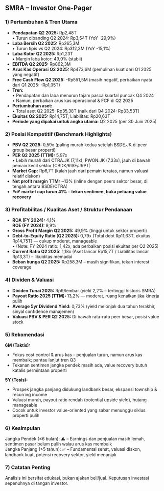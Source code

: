 ## SMRA – Investor One-Pager

### 1) Pertumbuhan & Tren Utama
- **Pendapatan Q2 2025:** Rp2,48T  
  • Turun dibanding Q2 2024: Rp3,54T (YoY -29,9%)
- **Laba Bersih Q2 2025:** Rp265,3M  
  • Turun tipis vs Q2 2024: Rp312,3M (YoY -15,1%)
- **Laba Kotor Q2 2025:** Rp1,23T  
  • Margin laba kotor: 49,9% (stabil)
- **EBITDA Q2 2025:** Rp862,3M
- **Arus Kas Operasi Q2 2025:** Rp473,6M (pemulihan kuat dari Q1 2025 yang negatif)
- **Free Cash Flow Q2 2025:** -Rp551,5M (masih negatif, perbaikan nyata dari Q1 2025: -Rp1,05T)
- **Tren:**  
  • Pendapatan dan laba menurun tajam pasca kuartal puncak Q4 2024  
  • Namun, perbaikan arus kas operasional & FCF di Q2 2025
- **Pertumbuhan aset:**  
  • Total aset Q2 2025: Rp35,38T (naik dari Q4 2024: Rp33,53T)
- **Ekuitas Q2 2025:** Rp14,75T; Liabilitas: Rp20,63T
- **Periode yang dipakai untuk angka utama:** Q2 2025 (per 30 Juni 2025)

### 2) Posisi Kompetitif (Benchmark Highlights)
- **PBV Q2 2025:** 0,59x (paling murah kedua setelah BSDE.JK di peer group besar properti)
- **PER Q2 2025 (TTM):** 5,97x  
  • Lebih murah dari CTRA.JK (7,11x), PWON.JK (7,33x), jauh di bawah pemain kecil sektor (CBDK/RISE/JRPT)
- **Market Cap:** Rp6,7T (kalah jauh dari pemain teratas, namun valuasi relatif diskon)
- **Net profit margin TTM:** ~13% (inline dengan peers sektor besar, di tengah antara BSDE/CTRA)
- **YoY market cap turun 41% – tekan sentimen, buka peluang value recovery**

### 3) Profitabilitas / Kualitas Aset / Struktur Pendanaan
- **ROA (FY 2024):** 4,1%  
  **ROE (FY 2024):** 9,9%
- **Gross Profit Margin Q2 2025:** 49,9% (tinggi untuk sektor properti)
- **Debt-to-Equity Ratio (Q2 2025):** 0,79x (Total debt Rp11,63T, ekuitas Rp14,75T) — cukup moderat, manageable  
  • (Note: FY 2024 ratio: 1,42x, ada perbaikan posisi ekuitas per Q2 2025)
- **Current Ratio Q2 2025:** 1,18x (Aset lancar Rp15,7T / Liabilitas lancar Rp13,3T) – likuiditas memadai
- **Beban bunga Q2 2025:** Rp258,3M – masih signifikan, tekan interest coverage

### 4) Dividen & Valuasi
- **Dividen Tunai 2025:** Rp9/lembar (yield 2,2% – tertinggi historis SMRA)
- **Payout Ratio 2025 (TTM):** 13,2% — moderat, ruang kenaikan jika kinerja pulih
- **Average 5yr Dividend Yield:** 0,73% (yield melonjak dua tahun terakhir, sinyal confidence manajemen)
- **Valuasi PBV & PER Q2 2025:** Di bawah rata-rata peer besar, posisi value stock

### 5) Rekomendasi
**6M (Taktis):**
- Fokus cost control & arus kas – penjualan turun, namun arus kas membaik; pantau lanjut tren Q3  
- Tekanan sentimen jangka pendek masih ada, value recovery butuh katalis permintaan properti

**5Y (Tesis):**
- Prospek jangka panjang didukung landbank besar, ekspansi township & recurring income  
- Valuasi murah, payout ratio rendah (potential upside yield), hutang manageable  
- Cocok untuk investor value-oriented yang sabar menunggu siklus properti pulih

### 6) Kesimpulan
Jangka Pendek (≤6 bulan): ⚠️ – Earnings dan penjualan masih lemah, sentimen pasar belum pulih walau arus kas membaik  
Jangka Panjang (>5 tahun): ✅ – Fundamental sehat, valuasi diskon, landbank kuat, potensi recovery sektor, yield menanjak

### 7) Catatan Penting
Analisis ini bersifat edukasi, bukan ajakan beli/jual. Keputusan investasi sepenuhnya di tangan investor.